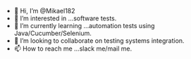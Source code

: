 - 👋 Hi, I’m @Mikael182
- 👀 I’m interested in ...software tests.
- 🌱 I’m currently learning ...automation tests using Java/Cucumber/Selenium. 
- 💞️ I’m looking to collaborate on testing systems integration. 
- 📫 How to reach me ...slack me/mail me.

<!---
Mikael182/Mikael182 is a ✨ special ✨ repository because its `README.md` (this file) appears on your GitHub profile.
You can click the Preview link to take a look at your changes.
--->
